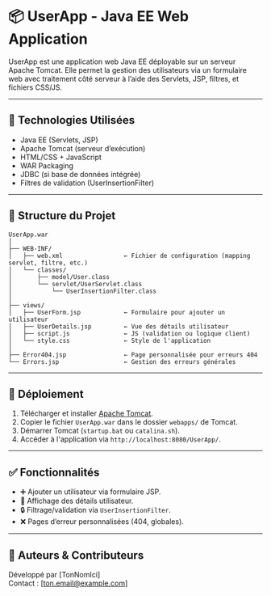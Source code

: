 # 📦 UserApp - Java EE Web Application

UserApp est une application web Java EE déployable sur un serveur Apache Tomcat. Elle permet la gestion des utilisateurs via un formulaire web avec traitement côté serveur à l’aide des Servlets, JSP, filtres, et fichiers CSS/JS.

---

## 🔧 Technologies Utilisées

- Java EE (Servlets, JSP)
- Apache Tomcat (serveur d’exécution)
- HTML/CSS + JavaScript
- WAR Packaging
- JDBC (si base de données intégrée)
- Filtres de validation (UserInsertionFilter)

---

## 📁 Structure du Projet

```
UserApp.war
│
├── WEB-INF/
│   ├── web.xml                 ← Fichier de configuration (mapping servlet, filtre, etc.)
│   └── classes/
│       ├── model/User.class
│       └── servlet/UserServlet.class
│           └── UserInsertionFilter.class
│
├── views/
│   ├── UserForm.jsp            ← Formulaire pour ajouter un utilisateur
│   ├── UserDetails.jsp         ← Vue des détails utilisateur
│   ├── script.js               ← JS (validation ou logique client)
│   └── style.css               ← Style de l'application
│
├── Error404.jsp                ← Page personnalisée pour erreurs 404
└── Errors.jsp                  ← Gestion des erreurs générales
```

---

## 🚀 Déploiement

1. Télécharger et installer [Apache Tomcat](https://tomcat.apache.org/).
2. Copier le fichier `UserApp.war` dans le dossier `webapps/` de Tomcat.
3. Démarrer Tomcat (`startup.bat` ou `catalina.sh`).
4. Accéder à l'application via `http://localhost:8080/UserApp/`.

---

## ✅ Fonctionnalités

- ➕ Ajouter un utilisateur via formulaire JSP.
- 📄 Affichage des détails utilisateur.
- 🔒 Filtrage/validation via `UserInsertionFilter`.
- ❌ Pages d’erreur personnalisées (404, globales).

---

## 📌 Auteurs & Contributeurs

Développé par [TonNomIci]  
Contact : [ton.email@example.com]